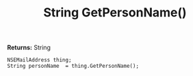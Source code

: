 ﻿---
uid: crmscript_ref_NSEMailAddress_GetPersonName
title: String GetPersonName()
intellisense: NSEMailAddress.GetPersonName
keywords: NSEMailAddress, GetPersonName
so.topic: reference
---



**Returns:** String


```crmscript
NSEMailAddress thing;
String personName  = thing.GetPersonName();
```


